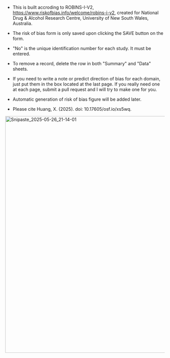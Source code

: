 - This is built accroding to ROBINS-I-V2, https://www.riskofbias.info/welcome/robins-i-v2, created for National Drug & Alcohol Research Centre, University of New South Wales, Australia.

- The risk of bias form is only saved upon clicking the SAVE button on the form.

- "No" is the unique identification number for each study. It must be entered.

- To remove a record, delete the row in both "Summary" and "Data" sheets.

- If you need to write a note or predict direction of bias for each domain, just put them in the box located at the last page. If you really need one at each page, submit a pull request and I will try to make one for you.

- Automatic generation of risk of bias figure will be added later.

- Please cite Huang, X. (2025). doi: 10.17605/osf.io/xs5wq.

<img width="749" alt="Snipaste_2025-05-26_21-14-01" src="https://github.com/user-attachments/assets/80cc4fb2-33ab-49c6-a065-f4bfff441a5b" />
